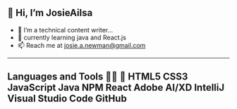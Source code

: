 👋 Hi, I’m JosieAilsa
---
- 👀  I’m a technical content writer...
- 🌱 currently learning java and React.js
- 📫 Reach me at josie.a.newman@gmail.com 

---
Languages and Tools 👩‍💻 :muscle: 
HTML5 
CSS3 
JavaScript 
Java
NPM React Adobe AI/XD IntelliJ Visual Studio Code GitHub 
---

